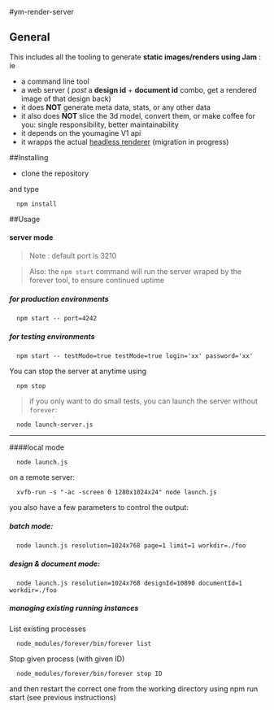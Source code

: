 #ym-render-server

## General

This includes all the tooling to generate **static images/renders using Jam** :  ie

- a command line tool
- a web server ( *post* a **design id** + **document id** combo, get a rendered image of that design back)
- it does **NOT** generate meta data, stats, or any other data
- it also does **NOT** slice the 3d model, convert them, or make coffee for you: single responsibility, better maintainability
- it depends on the youmagine V1 api
- it wrapps the actual [headless renderer](https://github.com/usco/usco-headless-renderer) (migration in progress)


##Installing

  * clone the repository

  and type

  ```
    npm install
  ```

##Usage


#### server mode

> Note : default port is 3210

> Also: the `npm start` command will run the server wraped by the forever tool, to ensure continued uptime



##### for production environments

```
  npm start -- port=4242
```

##### for testing environments

```
  npm start -- testMode=true testMode=true login='xx' password='xx'
```


You can stop the server at anytime using

```
  npm stop
```

> if you only want to do small tests, you can launch the server without `forever`:

```
  node launch-server.js
```


----------
####local mode

```
  node launch.js
```

on a remote server:

```
  xvfb-run -s "-ac -screen 0 1280x1024x24" node launch.js
```


you also have a few parameters to control the output:

##### batch mode:

```
  node launch.js resolution=1024x768 page=1 limit=1 workdir=./foo
```

##### design & document mode:

```
  node launch.js resolution=1024x768 designId=10890 documentId=1 workdir=./foo
```


##### managing existing running instances

List existing processes
```
  node_modules/forever/bin/forever list
```

Stop given process (with given ID)
```
  node_modules/forever/bin/forever stop ID
```

and then restart the correct one from the working directory using npm run start (see previous instructions)
